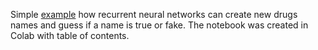 Simple [example](https://github.com/HannaDGit/LSTM_example/blob/main/Drugs202001.ipynb) how recurrent neural networks can create new drugs names and guess if a name is true or fake. The notebook was created in Colab with table of contents.
